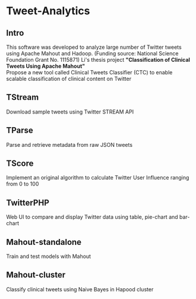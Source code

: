 Tweet-Analytics
=====================================================

## Intro           
This software was developed to analyze large number of Twitter tweets using Apache Mahout and Hadoop. (Funding source: National Science Foundation Grant No. 1115871)
Li's thesis project **"Classification of Clinical Tweets Using Apache Mahout"**  
Propose a new tool called Clinical Tweets Classifier (CTC) to enable scalable classification of clinical content on Twitter

## TStream           

Download sample tweets using Twitter STREAM API

## TParse

Parse and retrieve metadata from raw JSON tweets

## TScore

Implement an original algorithm to calculate Twitter User Influence ranging from 0 to 100

## TwitterPHP

Web UI to compare and display Twitter data using table, pie-chart and bar-chart

## Mahout-standalone

Train and test models with Mahout

## Mahout-cluster

Classify clinical tweets using Naive Bayes in Hapood cluster